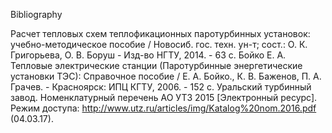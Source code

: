 Bibliography

Расчет тепловых схем теплофикационных паротурбинных установок: учебно-методическое пособие / Новосиб. гос. техн. ун-т; сост.: О. К.  Григорьева, О. В.  Боруш - Изд-во НГТУ, 2014. - 63 c.
Бойко Е. А. Тепловые электрические станции (Паротурбинные энергетические установки ТЭС): Справочное пособие / Е. А. Бойко., К. В. Баженов, П. А. Грачев. - Красноярск: ИПЦ КГТУ, 2006. - 152 с.
Уральский турбинный завод. Номенклатурный перечень АО УТЗ 2015 [Электронный ресурс]. Режим доступа: http://www.utz.ru/articles/img/Katalog%20nom.2016.pdf (04.03.17).
